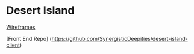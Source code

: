 # Desert Island

[Wireframes](https://drive.google.com/file/d/0B1tPaUXMBTnjRjhzMFpUZnVtczg/view)

[Front End Repo] (https://github.com/SynergisticDeepities/desert-island-client)
